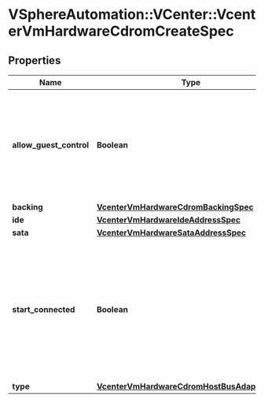 # VSphereAutomation::VCenter::VcenterVmHardwareCdromCreateSpec

## Properties
Name | Type | Description | Notes
------------ | ------------- | ------------- | -------------
**allow_guest_control** | **Boolean** | Flag indicating whether the guest can connect and disconnect the device. Defaults to false if unset. | [optional] 
**backing** | [**VcenterVmHardwareCdromBackingSpec**](VcenterVmHardwareCdromBackingSpec.md) |  | [optional] 
**ide** | [**VcenterVmHardwareIdeAddressSpec**](VcenterVmHardwareIdeAddressSpec.md) |  | [optional] 
**sata** | [**VcenterVmHardwareSataAddressSpec**](VcenterVmHardwareSataAddressSpec.md) |  | [optional] 
**start_connected** | **Boolean** | Flag indicating whether the virtual device should be connected whenever the virtual machine is powered on. Defaults to false if unset. | [optional] 
**type** | [**VcenterVmHardwareCdromHostBusAdapterType**](VcenterVmHardwareCdromHostBusAdapterType.md) |  | [optional] 


